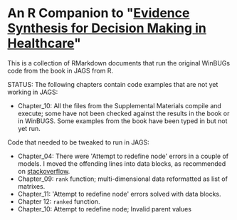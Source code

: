 # An R Companion to "[Evidence Synthesis for Decision Making in Healthcare](https://onlinelibrary.wiley.com/doi/book/10.1002/9781119942986)"

This is a collection of RMarkdown documents that run the original WinBUGs code from the book in JAGS from R.

STATUS: The following chapters contain code examples that are not yet working in JAGS:

* Chapter_10: All the files from the Supplemental Materials compile and execute; some have not been checked against the results in the book or in WinBUGS. Some examples from the book have been typed in but not yet run. 



Code that needed to be tweaked to run in JAGS:

* Chapter_04: There were 'Attempt to redefine node' errors in a couple of models. I moved the offending lines into data blocks, as recommended on [stackoverflow](https://stackoverflow.com/questions/78502051/how-to-convert-winbugs-code-into-jags-r-code).
* Chapter_09: `rank` function; multi-dimensional data reformatted as list of matrixes.
* Chapter_11: 'Attempt to redefine node' errors solved with data blocks.
* Chapter 12: `ranked` function.
* Chapter_10: Attempt to redefine node; Invalid parent values
